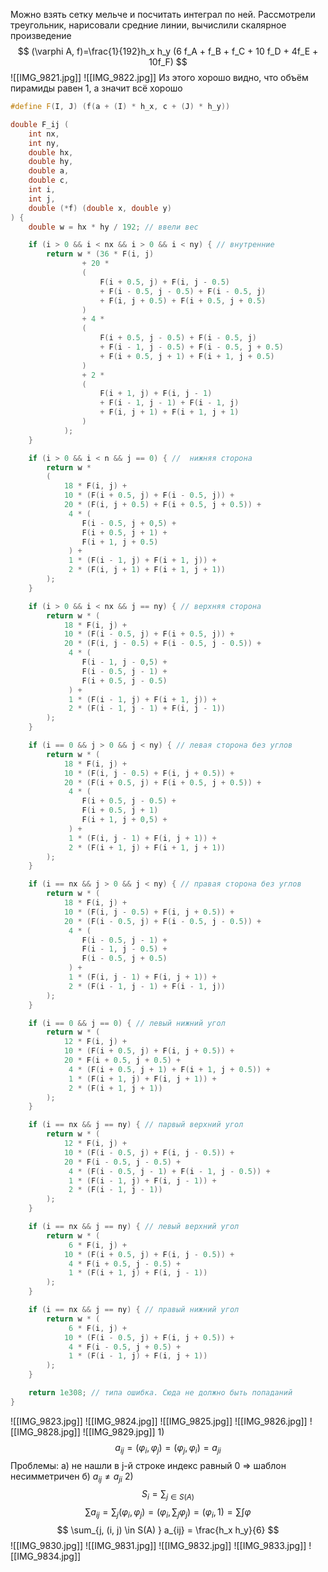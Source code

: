 Можно взять сетку мельче и посчитать интеграл по ней.
Рассмотрели треугольник, нарисовали средние линии, вычислили скалярное произведение
$$
(\varphi A, f)=\frac{1}{192}h_x h_y (6 f_A + f_B + f_C + 10 f_D + 4f_E + 10f_F)
$$
![[IMG_9821.jpg]]
![[IMG_9822.jpg]]
Из этого хорошо видно, что объём пирамиды равен 1, а значит всё хорошо
``` cpp
#define F(I, J) (f(a + (I) * h_x, c + (J) * h_y))

double F_ij (
	int nx,
	int ny,
	double hx,	
	double hy,
	double a,
	double c,
	int i,	
	int j,
	double (*f) (double x, double y)	
) {
	double w = hx * hy / 192; // ввели вес

	if (i > 0 && i < nx && i > 0 && i < ny) { // внутренние
		return w * (36 * F(i, j) 
				+ 20 * 
				(
					F(i + 0.5, j) + F(i, j - 0.5)
					+ F(i - 0.5, j - 0.5) + F(i - 0.5, j)
					+ F(i, j + 0.5) + F(i + 0.5, j + 0.5)
				)
				+ 4 *
				(
					F(i + 0.5, j - 0.5) + F(i - 0.5, j)
					+ F(i - 1, j - 0.5) + F(i - 0.5, j + 0.5)
					+ F(i + 0.5, j + 1) + F(i + 1, j + 0.5)
				)
				+ 2 *
				(
					F(i + 1, j) + F(i, j - 1)
					+ F(i - 1, j - 1) + F(i - 1, j)
					+ F(i, j + 1) + F(i + 1, j + 1)
				)
			);
	}

	if (i > 0 && i < n && j == 0) { //  нижняя сторона
		return w *
		(
			18 * F(i, j) +
			10 * (F(i + 0.5, j) + F(i - 0.5, j)) +
			20 * (F(i, j + 0.5) + F(i + 0.5, j + 0.5)) +
			 4 * (
				F(i - 0.5, j + 0,5) + 
				F(i + 0.5, j + 1) + 
				F(i + 1, j + 0.5)
			 ) + 
			 1 * (F(i - 1, j) + F(i + 1, j)) +
			 2 * (F(i, j + 1) + F(i + 1, j + 1))
		);
	}

	if (i > 0 && i < nx && j == ny) { // верхняя сторона
		return w * (
			18 * F(i, j) +
			10 * (F(i - 0.5, j) + F(i + 0.5, j)) +
			20 * (F(i, j - 0.5) + F(i - 0.5, j - 0.5)) +
			 4 * (
				F(i - 1, j - 0,5) + 
				F(i - 0.5, j - 1) + 
				F(i + 0.5, j - 0.5)
			 ) + 
			 1 * (F(i - 1, j) + F(i + 1, j)) +
			 2 * (F(i - 1, j - 1) + F(i, j - 1))
		);
	}

	if (i == 0 && j > 0 && j < ny) { // левая сторона без углов
		return w * (
			18 * F(i, j) +
			10 * (F(i, j - 0.5) + F(i, j + 0.5)) +
			20 * (F(i + 0.5, j) + F(i + 0.5, j + 0.5)) +
			 4 * ( 
				F(i + 0.5, j - 0.5) + 
				F(i + 0.5, j + 1)
				F(i + 1, j + 0,5) +
			 ) + 
			 1 * (F(i, j - 1) + F(i, j + 1)) +
			 2 * (F(i + 1, j) + F(i + 1, j + 1))
		);
	}

	if (i == nx && j > 0 && j < ny) { // правая сторона без углов
		return w * (
			18 * F(i, j) +
			10 * (F(i, j - 0.5) + F(i, j + 0.5)) +
			20 * (F(i - 0.5, j) + F(i - 0.5, j - 0.5)) +
			 4 * (
				F(i - 0.5, j - 1) + 
				F(i - 1, j - 0.5) + 
				F(i - 0.5, j + 0.5)
			 ) + 
			 1 * (F(i, j - 1) + F(i, j + 1)) +
			 2 * (F(i - 1, j - 1) + F(i - 1, j))
		);
	}

	if (i == 0 && j == 0) { // левый нижний угол
		return w * (
			12 * F(i, j) +
			10 * (F(i + 0.5, j) + F(i, j + 0.5)) +
			20 * F(i + 0.5, j + 0.5) +
			 4 * (F(i + 0.5, j + 1) + F(i + 1, j + 0.5)) + 
			 1 * (F(i + 1, j) + F(i, j + 1)) +
			 2 * (F(i + 1, j + 1))
		);
	}

	if (i == nx && j == ny) { // парвый верхний угол
		return w * (
			12 * F(i, j) +
			10 * (F(i - 0.5, j) + F(i, j - 0.5)) +
			20 * F(i - 0.5, j - 0.5) +
			 4 * (F(i - 0.5, j - 1) + F(i - 1, j - 0.5)) + 
			 1 * (F(i - 1, j) + F(i, j - 1)) +
			 2 * (F(i - 1, j - 1))
		);
	}

	if (i == nx && j == ny) { // левый верхний угол
		return w * (
			 6 * F(i, j) +
			10 * (F(i + 0.5, j) + F(i, j - 0.5)) +
			 4 * F(i + 0.5, j - 0.5) + 
			 1 * (F(i + 1, j) + F(i, j - 1))
		);
	}

	if (i == nx && j == ny) { // правый нижний угол
		return w * (
			 6 * F(i, j) +
			10 * (F(i - 0.5, j) + F(i, j + 0.5)) +
			 4 * F(i - 0.5, j + 0.5) + 
			 1 * (F(i - 1, j) + F(i, j + 1))
		);
	}

	return 1e308; // типа ошибка. Сюда не должно быть попаданий
}
```
![[IMG_9823.jpg]]
![[IMG_9824.jpg]]
![[IMG_9825.jpg]]
![[IMG_9826.jpg]]
![[IMG_9828.jpg]]
![[IMG_9829.jpg]]
1)
$$
a_{ij} = (\varphi_i, \varphi_j) = (\varphi_j, \varphi_i) = a_{ji}
$$
Проблемы:
	a) не нашли в j-й строке индекс равный 0 => шаблон несимметричен
	б) $a_{ij} \neq a_{ji}$
2)
$$
S_i = \sum_{j \in S(A)}
$$
$$
\sum a_{ij} = \sum_j (\varphi_i, \varphi_j) = (\varphi_i,\sum_j  \varphi_j) = (\varphi_i, 1) = \sum \int \varphi
$$
$$
\sum_{j, (i, j) \in S(A) } a_{ij} = \frac{h_x h_y}{6}
$$
![[IMG_9830.jpg]]
![[IMG_9831.jpg]]
![[IMG_9832.jpg]]
![[IMG_9833.jpg]]
![[IMG_9834.jpg]]
